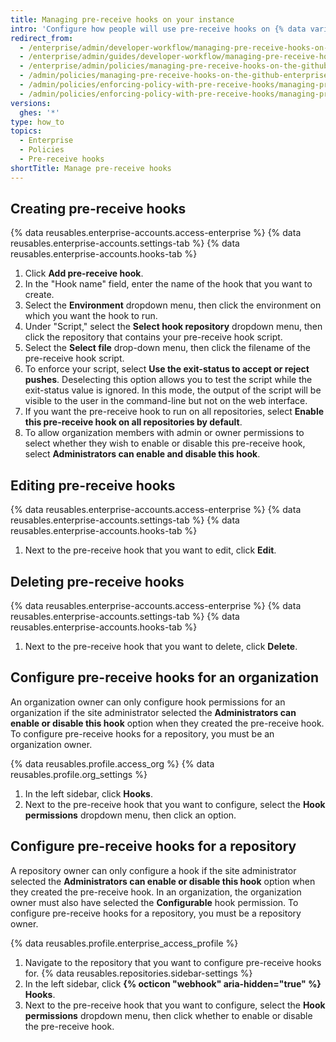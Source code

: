 ```yaml
---
title: Managing pre-receive hooks on your instance
intro: 'Configure how people will use pre-receive hooks on {% data variables.location.product_location %}.'
redirect_from:
  - /enterprise/admin/developer-workflow/managing-pre-receive-hooks-on-the-github-enterprise-server-appliance
  - /enterprise/admin/guides/developer-workflow/managing-pre-receive-hooks-on-the-github-enterprise-appliance
  - /enterprise/admin/policies/managing-pre-receive-hooks-on-the-github-enterprise-server-appliance
  - /admin/policies/managing-pre-receive-hooks-on-the-github-enterprise-server-appliance
  - /admin/policies/enforcing-policy-with-pre-receive-hooks/managing-pre-receive-hooks-on-the-github-enterprise-server-appliance
  - /admin/policies/enforcing-policy-with-pre-receive-hooks/managing-pre-receive-hooks-on-your-instance
versions:
  ghes: '*'
type: how_to
topics:
  - Enterprise
  - Policies
  - Pre-receive hooks
shortTitle: Manage pre-receive hooks
---
```

## Creating pre-receive hooks

{% data reusables.enterprise-accounts.access-enterprise %}
{% data reusables.enterprise-accounts.settings-tab %}
{% data reusables.enterprise-accounts.hooks-tab %}
1. Click **Add pre-receive hook**.
1. In the "Hook name" field, enter the name of the hook that you want to create.
1. Select the **Environment** dropdown menu, then click the environment on which you want the hook to run.
1. Under "Script," select the **Select hook repository** dropdown menu, then click the repository that contains your pre-receive hook script.
1. Select the **Select file** drop-down menu, then click the filename of the pre-receive hook script.
1. To enforce your script, select **Use the exit-status to accept or reject pushes**. Deselecting this option allows you to test the script while the exit-status value is ignored. In this mode, the output of the script will be visible to the user in the command-line but not on the web interface.
1. If you want the pre-receive hook to run on all repositories, select **Enable this pre-receive hook on all repositories by default**.
1. To allow organization members with admin or owner permissions to select whether they wish to enable or disable this pre-receive hook, select **Administrators can enable and disable this hook**.

## Editing pre-receive hooks

{% data reusables.enterprise-accounts.access-enterprise %}
{% data reusables.enterprise-accounts.settings-tab %}
{% data reusables.enterprise-accounts.hooks-tab %}
1. Next to the pre-receive hook that you want to edit, click **Edit**.

## Deleting pre-receive hooks

{% data reusables.enterprise-accounts.access-enterprise %}
{% data reusables.enterprise-accounts.settings-tab %}
{% data reusables.enterprise-accounts.hooks-tab %}
1. Next to the pre-receive hook that you want to delete, click **Delete**.

## Configure pre-receive hooks for an organization

An organization owner can only configure hook permissions for an organization if the site administrator selected the **Administrators can enable or disable this hook** option when they created the pre-receive hook. To configure pre-receive hooks for a repository, you must be an organization owner.

{% data reusables.profile.access_org %}
{% data reusables.profile.org_settings %}
1. In the left sidebar, click **Hooks**.
1. Next to the pre-receive hook that you want to configure, select the **Hook permissions** dropdown menu, then click an option.

## Configure pre-receive hooks for a repository

A repository owner can only configure a hook if the site administrator selected the **Administrators can enable or disable this hook** option when they created the pre-receive hook. In an organization, the organization owner must also have selected the **Configurable** hook permission. To configure pre-receive hooks for a repository, you must be a repository owner.

{% data reusables.profile.enterprise_access_profile %}
1. Navigate to the repository that you want to configure pre-receive hooks for.
{% data reusables.repositories.sidebar-settings %}
1. In the left sidebar, click **{% octicon "webhook" aria-hidden="true" %} Hooks**.
1. Next to the pre-receive hook that you want to configure, select the **Hook permissions** dropdown menu, then click whether to enable or disable the pre-receive hook.
